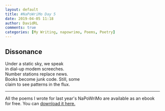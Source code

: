 ```yaml
---  
layout: default  
title: #NaPoWriMo Day 5  
date: 2019-04-05 11:18  
author: DavidRL  
comments: true  
categories: [My Writing, napowrimo, Poems, Poetry]  
---  
```

<!-- wp:heading -->  
<h2>Dissonance</h2>  
<!-- /wp:heading -->  
  
<!-- wp:paragraph -->  
<p>Under a static sky, we speak<br />in dial-up modem screeches.<br />Number stations replace news.<br />Books become junk code. Still, some<br />claim to see patterns in the flux. </p>  
<!-- /wp:paragraph -->  
  
<!-- wp:separator -->  
<hr class="wp-block-separator"/>  
<!-- /wp:separator -->  
  
<!-- wp:paragraph -->  
<p>All the poems I wrote for last year's NaPoWriMo are available as an ebook for free. You can <a href="https://davidralphlewis.co.uk/product/lost-in-april-fog/">download it here. </a></p>  
<!-- /wp:paragraph -->  
  